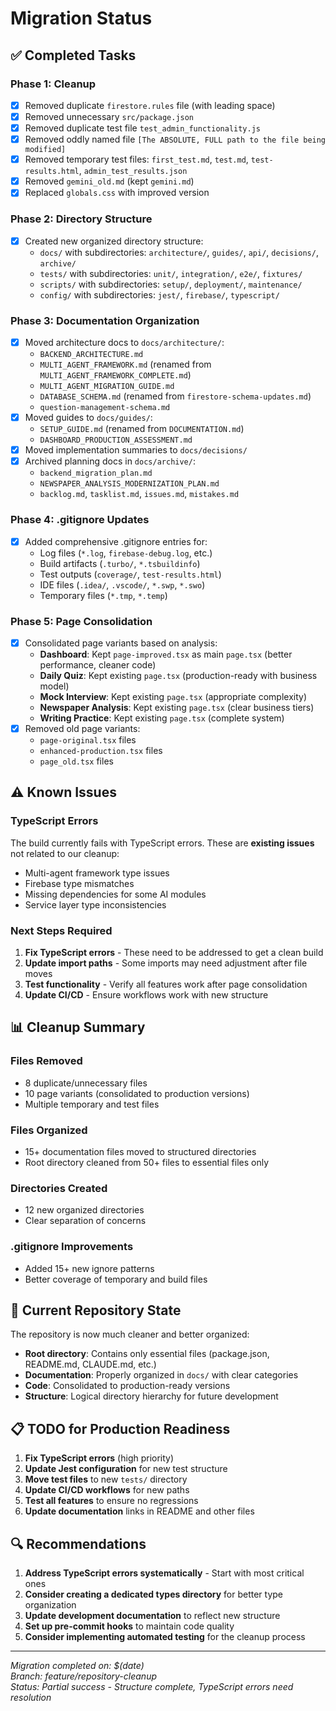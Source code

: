 # Migration Status

## ✅ Completed Tasks

### Phase 1: Cleanup
- [x] Removed duplicate `firestore.rules` file (with leading space)
- [x] Removed unnecessary `src/package.json`
- [x] Removed duplicate test file `test_admin_functionality.js`
- [x] Removed oddly named file `[The ABSOLUTE, FULL path to the file being modified]`
- [x] Removed temporary test files: `first_test.md`, `test.md`, `test-results.html`, `admin_test_results.json`
- [x] Removed `gemini_old.md` (kept `gemini.md`)
- [x] Replaced `globals.css` with improved version

### Phase 2: Directory Structure
- [x] Created new organized directory structure:
  - `docs/` with subdirectories: `architecture/`, `guides/`, `api/`, `decisions/`, `archive/`
  - `tests/` with subdirectories: `unit/`, `integration/`, `e2e/`, `fixtures/`
  - `scripts/` with subdirectories: `setup/`, `deployment/`, `maintenance/`
  - `config/` with subdirectories: `jest/`, `firebase/`, `typescript/`

### Phase 3: Documentation Organization
- [x] Moved architecture docs to `docs/architecture/`:
  - `BACKEND_ARCHITECTURE.md`
  - `MULTI_AGENT_FRAMEWORK.md` (renamed from `MULTI_AGENT_FRAMEWORK_COMPLETE.md`)
  - `MULTI_AGENT_MIGRATION_GUIDE.md`
  - `DATABASE_SCHEMA.md` (renamed from `firestore-schema-updates.md`)
  - `question-management-schema.md`
- [x] Moved guides to `docs/guides/`:
  - `SETUP_GUIDE.md` (renamed from `DOCUMENTATION.md`)
  - `DASHBOARD_PRODUCTION_ASSESSMENT.md`
- [x] Moved implementation summaries to `docs/decisions/`
- [x] Archived planning docs in `docs/archive/`:
  - `backend_migration_plan.md`
  - `NEWSPAPER_ANALYSIS_MODERNIZATION_PLAN.md`
  - `backlog.md`, `tasklist.md`, `issues.md`, `mistakes.md`

### Phase 4: .gitignore Updates
- [x] Added comprehensive .gitignore entries for:
  - Log files (`*.log`, `firebase-debug.log`, etc.)
  - Build artifacts (`.turbo/`, `*.tsbuildinfo`)
  - Test outputs (`coverage/`, `test-results.html`)
  - IDE files (`.idea/`, `.vscode/`, `*.swp`, `*.swo`)
  - Temporary files (`*.tmp`, `*.temp`)

### Phase 5: Page Consolidation
- [x] Consolidated page variants based on analysis:
  - **Dashboard**: Kept `page-improved.tsx` as main `page.tsx` (better performance, cleaner code)
  - **Daily Quiz**: Kept existing `page.tsx` (production-ready with business model)
  - **Mock Interview**: Kept existing `page.tsx` (appropriate complexity)
  - **Newspaper Analysis**: Kept existing `page.tsx` (clear business tiers)
  - **Writing Practice**: Kept existing `page.tsx` (complete system)
- [x] Removed old page variants:
  - `page-original.tsx` files
  - `enhanced-production.tsx` files
  - `page_old.tsx` files

## ⚠️ Known Issues

### TypeScript Errors
The build currently fails with TypeScript errors. These are **existing issues** not related to our cleanup:
- Multi-agent framework type issues
- Firebase type mismatches
- Missing dependencies for some AI modules
- Service layer type inconsistencies

### Next Steps Required
1. **Fix TypeScript errors** - These need to be addressed to get a clean build
2. **Update import paths** - Some imports may need adjustment after file moves
3. **Test functionality** - Verify all features work after page consolidation
4. **Update CI/CD** - Ensure workflows work with new structure

## 📊 Cleanup Summary

### Files Removed
- 8 duplicate/unnecessary files
- 10 page variants (consolidated to production versions)
- Multiple temporary and test files

### Files Organized
- 15+ documentation files moved to structured directories
- Root directory cleaned from 50+ files to essential files only

### Directories Created
- 12 new organized directories
- Clear separation of concerns

### .gitignore Improvements
- Added 15+ new ignore patterns
- Better coverage of temporary and build files

## 🎯 Current Repository State

The repository is now much cleaner and better organized:
- **Root directory**: Contains only essential files (package.json, README.md, CLAUDE.md, etc.)
- **Documentation**: Properly organized in `docs/` with clear categories
- **Code**: Consolidated to production-ready versions
- **Structure**: Logical directory hierarchy for future development

## 📋 TODO for Production Readiness

1. **Fix TypeScript errors** (high priority)
2. **Update Jest configuration** for new test structure
3. **Move test files** to new `tests/` directory
4. **Update CI/CD workflows** for new paths
5. **Test all features** to ensure no regressions
6. **Update documentation** links in README and other files

## 🔍 Recommendations

1. **Address TypeScript errors systematically** - Start with most critical ones
2. **Consider creating a dedicated types directory** for better type organization
3. **Update development documentation** to reflect new structure
4. **Set up pre-commit hooks** to maintain code quality
5. **Consider implementing automated testing** for the cleanup process

---

*Migration completed on: $(date)*  
*Branch: feature/repository-cleanup*  
*Status: Partial success - Structure complete, TypeScript errors need resolution*